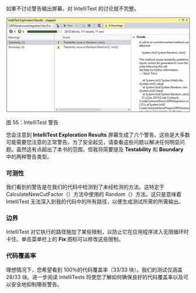如果不讨论警告输出屏幕，对 IntelliTest 的讨论就不完整。

![](img/00057.jpeg)

图 55：IntelliTest 警告

您会注意到 **IntelliTest Exploration Results** 屏幕生成了六个警告。这些是大多数可能需要您注意的正常警告。为了安全起见，请查看这些问题以解决任何明显问题。虽然这有点超出了本书的范围，但我将简要提及 **Testability** 和 **Boundary** 中的两种警告类型。

### 可测性

我们看到的警告是在我们的代码中检测到了未经检测的方法。这特定于 CalculateNewCutFactor（）方法中使用的 Random（）方法。这只是意味着 IntelliTest 无法深入到我的代码中的所有路径，以便生成测试所需的所需输出。

### 边界

IntelliTest 对它执行的路径施加了某些限制，以防止它在应用程序进入无限循环时卡住。单击菜单栏上的 **Fix** 图标可以修改这些限制。

### 代码覆盖率

理想情况下，您希望看到 100％的代码覆盖率（33/33 块）。我们的测试仅涵盖 28/33 块。进一步阅读 IntelliTests 将使您了解如何确保良好的代码覆盖率以及可以安全地抑制哪些警告。